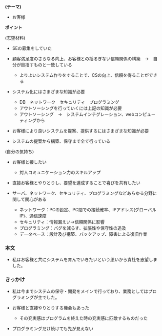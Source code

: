 **(テーマ)**

* お客様

**ポイント**

(志望材料)

* SEの募集をしていた
* 顧客満足度のさらなる向上、お客様との揺るぎない信頼関係の構築　→　自分が目指すものと一致している
  * よりよいシステム作りをすることで、CSの向上、信頼を得ることができる

* システム化にはさまざまな知識が必要
  * DB　ネットワーク　セキュリティ　プログラミング
  * アウトソーシングを行っていくには上記の知識が必要
  * アウトソーシング　→　システムインテグレーション、webコンピューティングから

* お客様により良いシステムを提案、提供するにはさまざまな知識が必要

* システムの提案から構築、保守まで全て行っている

(自分の気持ち)

* お客様と接したい
  * 対人コミュニケーション力のスキルアップ

* 直接お客様とやりとりし、要望を達成することで喜びを共有したい
* サーバ、ネットワーク、セキュリティ、プログラミングなどあらゆる分野に関して関心がある
  * ネットワーク：PCの設定、PC間での接続確率、IPアドレス(グローバルIP)、通信速度
  * セキュリティ：情報漏えい→信頼関係に影響
  * プログラミング：バグを減らす、拡張性や保守性の追及
  * データベース：設計及び構築、バックアップ、障害による復旧作業  
  
### 本文

* 私はお客様と共にシステムを育んでいきたいという思いから貴社を志望しました。

### きっかけ

* 私は今までシステムの保守・開発をメインで行っており、業務としてはプログラミングが主でした。
* お客様と直接やりとりする機会もあった
  * その充実感はプログラムを終えた時の充実感に匹敵するものだった

* プログラミングだけ続けても先が見えない
